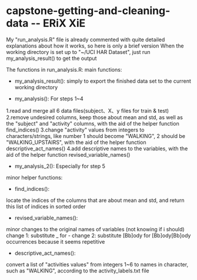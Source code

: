 # capstone-getting-and-cleaning-data -- ERiX XiE

My "run_analysis.R" file is already commented with quite detailed explanations about how it works, so here is only a brief version
When the working directory is set up to "~/UCI HAR Dataset", just run my_analysis_result() to get the output

The functions in run_analysis.R:
main functions:
- my_analysis_result(): simply to export the finished data set to the current working directory 

- my_analysis(): For steps 1~4 

1.read and merge all 6 data files(subject、X、y files for train & test)
2.remove undesired columns, keep those about mean and std, as well as the "subject" and "activity" columns, with the aid of the helper function find_indices()
3.change "activity" values from integers to characters/strings, like number 1 should become "WALKING", 2 should be "WALKING_UPSTAIRS", with the aid of the helper function descriptive_act_names()
4.add descriptive names to the variables, with the aid of the helper function revised_variable_names()

- my_analysis_2(): Especially for step 5 

minor helper functions:
- find_indices(): 

locate the indices of the columns that are about mean and std, and return this list of indices in sorted order

- revised_variable_names(): 

minor changes to the original names of variables (not knowing if i should)
change 1: substitute _ for -
change 2: substitute [Bb]ody for [Bb]ody[Bb]ody occurrences because it seems repetitive

- descriptive_act_names(): 

convert a list of "activities values" from integers 1~6 to names in character, such as "WALKING", according to the activity_labels.txt file




